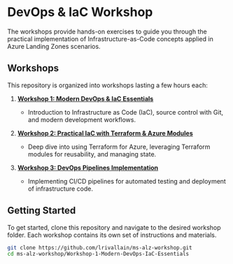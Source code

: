 # DevOps & IaC Workshop

The workshops provide hands-on exercises to guide you through the practical implementation of Infrastructure-as-Code concepts applied in Azure Landing Zones scenarios.

## Workshops

This repository is organized into workshops lasting a few hours each:

1. **[Workshop 1: Modern DevOps & IaC Essentials](Workshop-1-Modern-DevOps-IaC-Essentials/README.md)**
    - Introduction to Infrastructure as Code (IaC), source control with Git, and modern development workflows.

2. **[Workshop 2: Practical IaC with Terraform & Azure Modules](Workshop-2-Practical-IaC-Terraform-Azure-Modules/README.md)**
    - Deep dive into using Terraform for Azure, leveraging Terraform modules for reusability, and managing state.

3. **[Workshop 3: DevOps Pipelines Implementation](./Workshop-3-DevOps-Pipelines-Implementation)**
    - Implementing CI/CD pipelines for automated testing and deployment of infrastructure code.

## Getting Started

To get started, clone this repository and navigate to the desired workshop folder. Each workshop contains its own set of instructions and materials.

```bash
git clone https://github.com/lrivallain/ms-alz-workshop.git
cd ms-alz-workshop/Workshop-1-Modern-DevOps-IaC-Essentials
```

